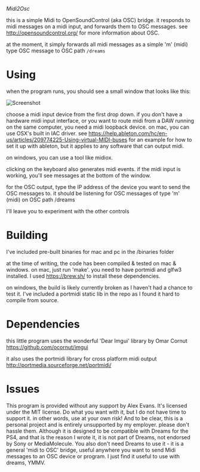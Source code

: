 *Midi2Osc*

this is a simple Midi to OpenSoundControl (aka OSC) bridge.
it responds to midi messages on a midi input, and forwards them to OSC messages.
see http://opensoundcontrol.org/ for more information about OSC.

at the moment, it simply forwards all midi messages as a simple 'm' (midi) type OSC message to OSC path `/dreams`

Using
=====
when the program runs, you should see a small window that looks like this:

![Screenshot](https://github.com/mmalex/midi2osc/blob/master/screenshot.png)
  
choose a midi input device from the first drop down. if you don't have a hardware midi input interface,
or you want to route midi from a DAW running on the same computer, you need a midi loopback device.
on mac, you can use OSX's built in IAC driver. 
see https://help.ableton.com/hc/en-us/articles/209774225-Using-virtual-MIDI-buses 
for an example for how to set it up with ableton, but it applies to any software that can output midi.

on windows, you can use a tool like midiox.

clicking on the keyboard also generates midi events. if the midi input is working, you'll see messages at the bottom of the window.

for the OSC output, type the IP address of the device you want to send the OSC messages to.
it should be listening for OSC messages of type 'm' (midi) on OSC path /dreams

I'll leave you to experiment with the other controls

Building
========
I've included pre-built binaries for mac and pc in the /binaries folder

at the time of writing, the code has been compiled & tested on mac & windows.
on mac, just run 'make'. you need to have portmidi and glfw3 installed.
I used https://brew.sh/ to install these dependencies.

on windows, the build is likely currently broken as I haven't had a chance to test it.
I've included a portmidi static lib in the repo as I found it hard to compile from source.

Dependencies
============

this little program uses the wonderful 'Dear Imgui' library by Omar Cornut
https://github.com/ocornut/imgui

it also uses the portmidi library for cross platform midi output
http://portmedia.sourceforge.net/portmidi/

Issues
======
This program is provided without any support by Alex Evans.
It's licensed under the MIT license.
Do what you want with it, but I do not have time to support it.
in other words, use at your own risk!
And to be clear, this is a personal project and is entirely unsupported by my employer. please don't hassle them.
Although it is designed to be compatible with Dreams for the PS4, and that is the reason I wrote it, it is not part of Dreams, not endorsed by Sony or MediaMolecule.
You also don't need Dreams to use it - it is a general 'midi to OSC' bridge, useful anywhere you want to send Midi messages to an OSC device or program. 
I just find it useful to use with dreams, YMMV.


